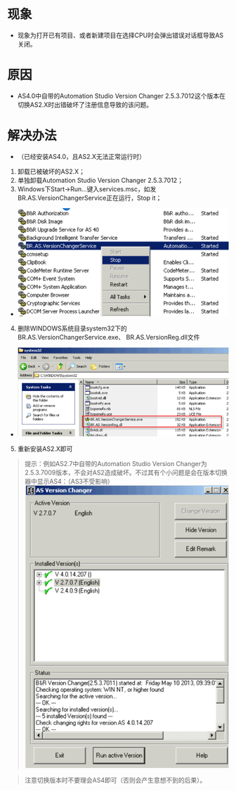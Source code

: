# 现象
- 现象为打开已有项目、或者新建项目在选择CPU时会弹出错误对话框导致AS关闭。

# 原因
- AS4.0中自带的Automation Studio Version Changer 2.5.3.7012这个版本在切换AS2.X时出错破坏了注册信息导致的该问题。

# 解决办法
- （已经安装AS4.0，且AS2.X无法正常运行时）
1. 卸载已被破坏的AS2.X；
2. 单独卸载Automation Studio Version Changer 2.5.3.7012；
3. Windows下Start->Run...键入services.msc，如发BR.AS.VersionChangerService正在运行，Stop it；
- ![](FILES/017安装AS4后AS2.X无法正常使用的解决办法/image-20221126215017842.png)
4. 删除WINDOWS系统目录system32下的BR.AS.VersionChangerService.exe、
BR.AS.VersionReg.dll文件 
- ![](FILES/017安装AS4后AS2.X无法正常使用的解决办法/image-20221126215045818.png)
5. 重新安装AS2.X即可

> 提示：例如AS2.7中自带的Automation Studio Version Changer为2.5.3.7009版本，不会对AS2造成破坏。不过其有个小问题是会在版本切换器中显示AS4：（AS3不受影响）
> ![](FILES/017安装AS4后AS2.X无法正常使用的解决办法/image-20221126215138434.png)

> 注意切换版本时不要理会AS4即可（否则会产生意想不到的后果）。
